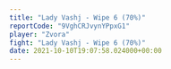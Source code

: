 ```yaml
---
title: "Lady Vashj - Wipe 6 (70%)"
reportCode: "9VghCRJvynYPpxG1"
player: "Zvora"
fight: "Lady Vashj - Wipe 6 (70%)"
date: 2021-10-10T19:07:58.024000+00:00
---
```

